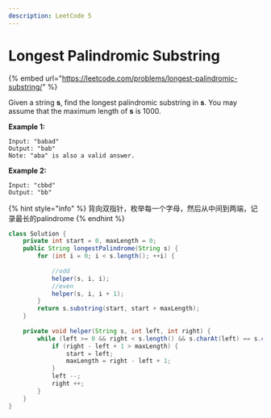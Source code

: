 ```yaml
---
description: LeetCode 5
---
```


# Longest Palindromic Substring

{% embed url="https://leetcode.com/problems/longest-palindromic-substring/" %}

Given a string **s**, find the longest palindromic substring in **s**. You may assume that the maximum length of **s** is 1000.

**Example 1:**

```
Input: "babad"
Output: "bab"
Note: "aba" is also a valid answer.
```

**Example 2:**

```
Input: "cbbd"
Output: "bb"
```

{% hint style="info" %}
背向双指针，枚举每一个字母，然后从中间到两端，记录最长的palindrome
{% endhint %}

```java
class Solution {
    private int start = 0, maxLength = 0;
    public String longestPalindrome(String s) {
        for (int i = 0; i < s.length(); ++i) {
        
            //odd
            helper(s, i, i);
            //even
            helper(s, i, i + 1);
        }
        return s.substring(start, start + maxLength);
    }
    
    private void helper(String s, int left, int right) {
        while (left >= 0 && right < s.length() && s.charAt(left) == s.charAt(right)) {
            if (right - left + 1 > maxLength) {
                start = left;
                maxLength = right - left + 1;
            }
            left --;
            right ++;
        }
    }
}
```
